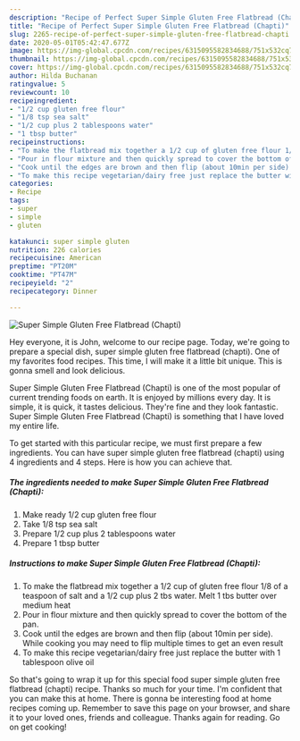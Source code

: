 ```yaml
---
description: "Recipe of Perfect Super Simple Gluten Free Flatbread (Chapti)"
title: "Recipe of Perfect Super Simple Gluten Free Flatbread (Chapti)"
slug: 2265-recipe-of-perfect-super-simple-gluten-free-flatbread-chapti
date: 2020-05-01T05:42:47.677Z
image: https://img-global.cpcdn.com/recipes/6315095582834688/751x532cq70/super-simple-gluten-free-flatbread-chapti-recipe-main-photo.jpg
thumbnail: https://img-global.cpcdn.com/recipes/6315095582834688/751x532cq70/super-simple-gluten-free-flatbread-chapti-recipe-main-photo.jpg
cover: https://img-global.cpcdn.com/recipes/6315095582834688/751x532cq70/super-simple-gluten-free-flatbread-chapti-recipe-main-photo.jpg
author: Hilda Buchanan
ratingvalue: 5
reviewcount: 10
recipeingredient:
- "1/2 cup gluten free flour"
- "1/8 tsp sea salt"
- "1/2 cup plus 2 tablespoons water"
- "1 tbsp butter"
recipeinstructions:
- "To make the flatbread mix together a 1/2 cup of gluten free flour 1/8 of a teaspoon of salt and a 1/2 cup plus 2 tbs water.  Melt 1 tbs butter over medium heat"
- "Pour in flour mixture and then quickly spread to cover the bottom of the pan."
- "Cook until the edges are brown and then flip (about 10min per side). While cooking you may need to flip multiple times to get an even result"
- "To make this recipe vegetarian/dairy free just replace the butter with 1 tablespoon olive oil"
categories:
- Recipe
tags:
- super
- simple
- gluten

katakunci: super simple gluten 
nutrition: 226 calories
recipecuisine: American
preptime: "PT20M"
cooktime: "PT47M"
recipeyield: "2"
recipecategory: Dinner

---
```



![Super Simple Gluten Free Flatbread (Chapti)](https://img-global.cpcdn.com/recipes/6315095582834688/751x532cq70/super-simple-gluten-free-flatbread-chapti-recipe-main-photo.jpg)

Hey everyone, it is John, welcome to our recipe page. Today, we're going to prepare a special dish, super simple gluten free flatbread (chapti). One of my favorites food recipes. This time, I will make it a little bit unique. This is gonna smell and look delicious.

Super Simple Gluten Free Flatbread (Chapti) is one of the most popular of current trending foods on earth. It is enjoyed by millions every day. It is simple, it is quick, it tastes delicious. They're fine and they look fantastic. Super Simple Gluten Free Flatbread (Chapti) is something that I have loved my entire life.




To get started with this particular recipe, we must first prepare a few ingredients. You can have super simple gluten free flatbread (chapti) using 4 ingredients and 4 steps. Here is how you can achieve that.

<!--inarticleads1-->

##### The ingredients needed to make Super Simple Gluten Free Flatbread (Chapti):

1. Make ready 1/2 cup gluten free flour
1. Take 1/8 tsp sea salt
1. Prepare 1/2 cup plus 2 tablespoons water
1. Prepare 1 tbsp butter




<!--inarticleads2-->

##### Instructions to make Super Simple Gluten Free Flatbread (Chapti):

1. To make the flatbread mix together a 1/2 cup of gluten free flour 1/8 of a teaspoon of salt and a 1/2 cup plus 2 tbs water.  Melt 1 tbs butter over medium heat
1. Pour in flour mixture and then quickly spread to cover the bottom of the pan.
1. Cook until the edges are brown and then flip (about 10min per side). While cooking you may need to flip multiple times to get an even result
1. To make this recipe vegetarian/dairy free just replace the butter with 1 tablespoon olive oil




So that's going to wrap it up for this special food super simple gluten free flatbread (chapti) recipe. Thanks so much for your time. I'm confident that you can make this at home. There is gonna be interesting food at home recipes coming up. Remember to save this page on your browser, and share it to your loved ones, friends and colleague. Thanks again for reading. Go on get cooking!
